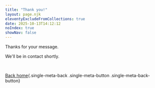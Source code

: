 ```yaml
---
title: "Thank you!"
layout: page.njk
eleventyExcludeFromCollections: true
date: 2025-10-13T14:12:12
noIndex: true
showNav: false
---
```


Thanks for your message.

We'll be in contact shortly.

&nbsp;

[Back home](/){.single-meta-back .single-meta-button .single-meta-back-button}
